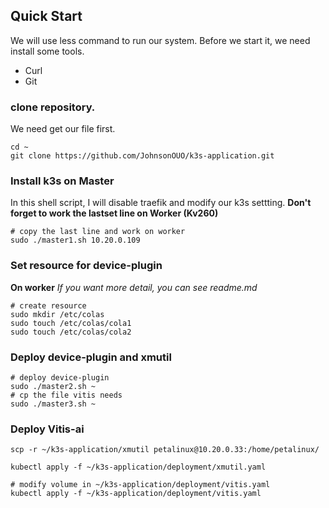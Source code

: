 ## Quick Start
We will use less command to run our system.
Before we start it, we need install some tools.
* Curl 
* Git

### clone repository.
We need get our file first.
```
cd ~
git clone https://github.com/JohnsonOUO/k3s-application.git
```
### Install k3s on Master
In this shell script, I will disable traefik and modify our k3s settting.
**Don't forget to work the lastset line on Worker (Kv260)**
```
# copy the last line and work on worker
sudo ./master1.sh 10.20.0.109
```
### Set resource for device-plugin
**On worker**
*If you want more detail, you can see readme.md*
```
# create resource
sudo mkdir /etc/colas
sudo touch /etc/colas/cola1
sudo touch /etc/colas/cola2
```
### Deploy device-plugin and xmutil
```
# deploy device-plugin
sudo ./master2.sh ~
# cp the file vitis needs
sudo ./master3.sh ~
```
### Deploy Vitis-ai
```
scp -r ~/k3s-application/xmutil petalinux@10.20.0.33:/home/petalinux/

kubectl apply -f ~/k3s-application/deployment/xmutil.yaml

# modify volume in ~/k3s-application/deployment/vitis.yaml
kubectl apply -f ~/k3s-application/deployment/vitis.yaml
```
